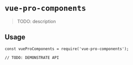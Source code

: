 # `vue-pro-components`

> TODO: description

## Usage

```
const vueProComponents = require('vue-pro-components');

// TODO: DEMONSTRATE API
```
